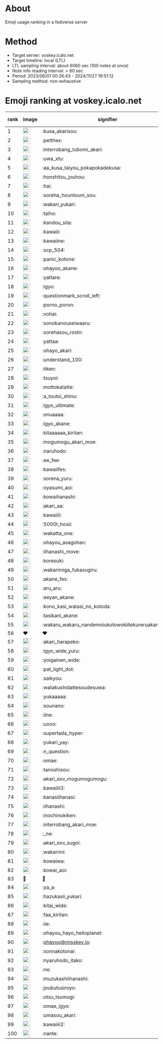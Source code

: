 # About
Emoji usage ranking in a fediverse server

# Method
- Target server: voskey.icalo.net
- Target timeline: local (LTL)
- LTL sampling interval: about 6060 sec (100 notes at once)
- Note info reading interval: > 60 sec
- Period: 2023/06/01 00:26:43 - 2024/11/27 19:51:12 
- Sampling method: non-exhaustive

# Emoji ranking at voskey.icalo.net

|rank|image|signifier|type|frequency score|
|----|----|----|----|----|
|1|<img height="24" src="https://voskey.icalo.net/emoji/kusa_akarisou.webp">|:kusa_akarisou:|custom|35045|
|2|<img height="24" src="https://voskey.icalo.net/emoji/petthex.webp">|:petthex:|custom|27572|
|3|<img height="24" src="https://voskey.icalo.net/emoji/interrobang_tubomi_akari.webp">|:interrobang_tubomi_akari:|custom|14309|
|4|<img height="24" src="https://voskey.icalo.net/emoji/uwa_xtu.webp">|:uwa_xtu:|custom|12500|
|5|<img height="24" src="https://voskey.icalo.net/emoji/aa_kusa_taiyou_pokapokadekusa.webp">|:aa_kusa_taiyou_pokapokadekusa:|custom|11288|
|6|<img height="24" src="https://voskey.icalo.net/emoji/honshitsu_jouhou.webp">|:honshitsu_jouhou:|custom|10060|
|7|<img height="24" src="https://voskey.icalo.net/emoji/hai.webp">|:hai:|custom|8587|
|8|<img height="24" src="https://voskey.icalo.net/emoji/soreha_hountouni_sou.webp">|:soreha_hountouni_sou:|custom|7455|
|9|<img height="24" src="https://voskey.icalo.net/emoji/wakari_yukari.webp">|:wakari_yukari:|custom|7133|
|10|<img height="24" src="https://voskey.icalo.net/emoji/taiho.webp">|:taiho:|custom|6942|
|11|<img height="24" src="https://voskey.icalo.net/emoji/kandou_sita.webp">|:kandou_sita:|custom|6784|
|12|<img height="24" src="https://voskey.icalo.net/emoji/kawaiii.webp">|:kawaiii:|custom|6575|
|13|<img height="24" src="https://voskey.icalo.net/emoji/kawaiine.webp">|:kawaiine:|custom|6223|
|14|<img height="24" src="https://voskey.icalo.net/emoji/scp_504.webp">|:scp_504:|custom|5965|
|15|<img height="24" src="https://voskey.icalo.net/emoji/panic_kotone.webp">|:panic_kotone:|custom|5423|
|16|<img height="24" src="https://voskey.icalo.net/emoji/ohayoo_akane.webp">|:ohayoo_akane:|custom|5039|
|17|<img height="24" src="https://voskey.icalo.net/emoji/yattare.webp">|:yattare:|custom|4906|
|18|<img height="24" src="https://voskey.icalo.net/emoji/igyo.webp">|:igyo:|custom|4857|
|19|<img height="24" src="https://voskey.icalo.net/emoji/questionmark_scroll_left.webp">|:questionmark_scroll_left:|custom|4744|
|20|<img height="24" src="https://voskey.icalo.net/emoji/porno_poron.webp">|:porno_poron:|custom|4532|
|21|<img height="24" src="https://voskey.icalo.net/emoji/vohai.webp">|:vohai:|custom|4373|
|22|<img height="24" src="https://voskey.icalo.net/emoji/sonokanouseiwaaru.webp">|:sonokanouseiwaaru:|custom|4370|
|23|<img height="24" src="https://voskey.icalo.net/emoji/sorehasou_rostn.webp">|:sorehasou_rostn:|custom|4329|
|24|<img height="24" src="https://voskey.icalo.net/emoji/yattaa.webp">|:yattaa:|custom|4054|
|25|<img height="24" src="https://voskey.icalo.net/emoji/ohayo_akari.webp">|:ohayo_akari:|custom|3848|
|26|<img height="24" src="https://voskey.icalo.net/emoji/understand_100.webp">|:understand_100:|custom|3835|
|27|<img height="24" src="https://voskey.icalo.net/emoji/tiken.webp">|:tiken:|custom|3775|
|28|<img height="24" src="https://voskey.icalo.net/emoji/tsuyoi.webp">|:tsuyoi:|custom|3729|
|29|<img height="24" src="https://voskey.icalo.net/emoji/mottokatatte.webp">|:mottokatatte:|custom|3717|
|30|<img height="24" src="https://voskey.icalo.net/emoji/a_toutoi_shinu.webp">|:a_toutoi_shinu:|custom|3549|
|31|<img height="24" src="https://voskey.icalo.net/emoji/igyo_ultimate.webp">|:igyo_ultimate:|custom|3365|
|32|<img height="24" src="https://voskey.icalo.net/emoji/onuaaaa.webp">|:onuaaaa:|custom|3282|
|33|<img height="24" src="https://voskey.icalo.net/emoji/igyo_akane.webp">|:igyo_akane:|custom|3056|
|34|<img height="24" src="https://voskey.icalo.net/emoji/kitaaaaaa_kiritan.webp">|:kitaaaaaa_kiritan:|custom|3045|
|35|<img height="24" src="https://voskey.icalo.net/emoji/mogumogu_akari_moe.webp">|:mogumogu_akari_moe:|custom|3030|
|36|<img height="24" src="https://voskey.icalo.net/emoji/naruhodo.webp">|:naruhodo:|custom|3007|
|37|<img height="24" src="https://voskey.icalo.net/emoji/ee_fee.webp">|:ee_fee:|custom|2983|
|38|<img height="24" src="https://voskey.icalo.net/emoji/kawaiifes.webp">|:kawaiifes:|custom|2897|
|39|<img height="24" src="https://voskey.icalo.net/emoji/sorena_yuru.webp">|:sorena_yuru:|custom|2884|
|40|<img height="24" src="https://voskey.icalo.net/emoji/oyasumi_aoi.webp">|:oyasumi_aoi:|custom|2841|
|41|<img height="24" src="https://voskey.icalo.net/emoji/kowaihanashi.webp">|:kowaihanashi:|custom|2806|
|42|<img height="24" src="https://voskey.icalo.net/emoji/akari_aa.webp">|:akari_aa:|custom|2685|
|43|<img height="24" src="https://voskey.icalo.net/emoji/kawaiiii.webp">|:kawaiiii:|custom|2662|
|44|<img height="24" src="https://voskey.icalo.net/emoji/5000t_hosii.webp">|:5000t_hosii:|custom|2623|
|45|<img height="24" src="https://voskey.icalo.net/emoji/wakatta_one.webp">|:wakatta_one:|custom|2548|
|46|<img height="24" src="https://voskey.icalo.net/emoji/ohayou_asagohan.webp">|:ohayou_asagohan:|custom|2533|
|47|<img height="24" src="https://voskey.icalo.net/emoji/iihanashi_move.webp">|:iihanashi_move:|custom|2532|
|48|<img height="24" src="https://voskey.icalo.net/emoji/koresuki.webp">|:koresuki:|custom|2500|
|49|<img height="24" src="https://voskey.icalo.net/emoji/wakarimiga_fukasugiru.webp">|:wakarimiga_fukasugiru:|custom|2488|
|50|<img height="24" src="https://voskey.icalo.net/emoji/akane_fes.webp">|:akane_fes:|custom|2482|
|51|<img height="24" src="https://voskey.icalo.net/emoji/aru_aru.webp">|:aru_aru:|custom|2460|
|52|<img height="24" src="https://voskey.icalo.net/emoji/eeyan_akane.webp">|:eeyan_akane:|custom|2420|
|53|<img height="24" src="https://voskey.icalo.net/emoji/kono_kasi_watasi_no_kotoda.webp">|:kono_kasi_watasi_no_kotoda:|custom|2395|
|54|<img height="24" src="https://voskey.icalo.net/emoji/tasikani_akane.webp">|:tasikani_akane:|custom|2375|
|55|<img height="24" src="https://voskey.icalo.net/emoji/wakaru_wakaru_nandemoiukotowokiitekureruakanetyan.webp">|:wakaru_wakaru_nandemoiukotowokiitekureruakanetyan:|custom|2304|
|56|❤|❤|unicode|2256|
|57|<img height="24" src="https://voskey.icalo.net/emoji/akari_harapeko.webp">|:akari_harapeko:|custom|2253|
|58|<img height="24" src="https://voskey.icalo.net/emoji/igyo_wide_yuru.webp">|:igyo_wide_yuru:|custom|2251|
|59|<img height="24" src="https://voskey.icalo.net/emoji/yoigainen_wide.webp">|:yoigainen_wide:|custom|2242|
|60|<img height="24" src="https://voskey.icalo.net/emoji/pat_light_dot.webp">|:pat_light_dot:|custom|2241|
|61|<img height="24" src="https://voskey.icalo.net/emoji/saikyou.webp">|:saikyou:|custom|2219|
|62|<img height="24" src="https://voskey.icalo.net/emoji/watakushidattesoudesuwa.webp">|:watakushidattesoudesuwa:|custom|2194|
|63|<img height="24" src="https://voskey.icalo.net/emoji/yukaaaaa.webp">|:yukaaaaa:|custom|2156|
|64|<img height="24" src="https://voskey.icalo.net/emoji/sounano.webp">|:sounano:|custom|2040|
|65|<img height="24" src="https://voskey.icalo.net/emoji/iine.webp">|:iine:|custom|1983|
|66|<img height="24" src="https://voskey.icalo.net/emoji/uooo.webp">|:uooo:|custom|1953|
|67|<img height="24" src="https://voskey.icalo.net/emoji/supertada_hyper.webp">|:supertada_hyper:|custom|1942|
|68|<img height="24" src="https://voskey.icalo.net/emoji/yukari_yay.webp">|:yukari_yay:|custom|1933|
|69|<img height="24" src="https://voskey.icalo.net/emoji/n_question.webp">|:n_question:|custom|1901|
|70|<img height="24" src="https://voskey.icalo.net/emoji/omae.webp">|:omae:|custom|1897|
|71|<img height="24" src="https://voskey.icalo.net/emoji/tanoshisou.webp">|:tanoshisou:|custom|1865|
|72|<img height="24" src="https://voskey.icalo.net/emoji/akari_exv_mogumogumogu.webp">|:akari_exv_mogumogumogu:|custom|1824|
|73|<img height="24" src="https://voskey.icalo.net/emoji/kawaiiii3.webp">|:kawaiiii3:|custom|1795|
|74|<img height="24" src="https://voskey.icalo.net/emoji/kanasiihanasi.webp">|:kanasiihanasi:|custom|1759|
|75|<img height="24" src="https://voskey.icalo.net/emoji/iihanashi.webp">|:iihanashi:|custom|1736|
|76|<img height="24" src="https://voskey.icalo.net/emoji/inochinokiken.webp">|:inochinokiken:|custom|1699|
|77|<img height="24" src="https://voskey.icalo.net/emoji/interrobang_akari_moe.webp">|:interrobang_akari_moe:|custom|1692|
|78|<img height="24" src="https://voskey.icalo.net/emoji/_ne.webp">|:_ne:|custom|1676|
|79|<img height="24" src="https://voskey.icalo.net/emoji/akari_exv_sugoi.webp">|:akari_exv_sugoi:|custom|1670|
|80|<img height="24" src="https://voskey.icalo.net/emoji/wakarimi.webp">|:wakarimi:|custom|1666|
|81|<img height="24" src="https://voskey.icalo.net/emoji/kowaiwa.webp">|:kowaiwa:|custom|1659|
|82|<img height="24" src="https://voskey.icalo.net/emoji/kowai_aoi.webp">|:kowai_aoi:|custom|1649|
|83|🤔|🤔|unicode|1628|
|84|<img height="24" src="https://voskey.icalo.net/emoji/ya_a.webp">|:ya_a:|custom|1604|
|85|<img height="24" src="https://voskey.icalo.net/emoji/hazukasii_yukari.webp">|:hazukasii_yukari:|custom|1604|
|86|<img height="24" src="https://voskey.icalo.net/emoji/kitai_wide.webp">|:kitai_wide:|custom|1598|
|87|<img height="24" src="https://voskey.icalo.net/emoji/faa_kiritan.webp">|:faa_kiritan:|custom|1579|
|88|<img height="24" src="https://voskey.icalo.net/emoji/iie.webp">|:iie:|custom|1571|
|89|<img height="24" src="https://voskey.icalo.net/emoji/ohayou_hayo_helloplanet.webp">|:ohayou_hayo_helloplanet:|custom|1562|
|90|<img height="24" src="https://voskey.icalo.net/emoji/ohayoo.webp">|:ohayoo@misskey.io:|custom|1533|
|91|<img height="24" src="https://voskey.icalo.net/emoji/sonnakotonai.webp">|:sonnakotonai:|custom|1508|
|92|<img height="24" src="https://voskey.icalo.net/emoji/nyaruhodo_itako.webp">|:nyaruhodo_itako:|custom|1506|
|93|<img height="24" src="https://voskey.icalo.net/emoji/ne.webp">|:ne:|custom|1490|
|94|<img height="24" src="https://voskey.icalo.net/emoji/muzukashiihanashi.webp">|:muzukashiihanashi:|custom|1453|
|95|<img height="24" src="https://voskey.icalo.net/emoji/joubutusiroyo.webp">|:joubutusiroyo:|custom|1440|
|96|<img height="24" src="https://voskey.icalo.net/emoji/otsu_tsumugi.webp">|:otsu_tsumugi:|custom|1413|
|97|<img height="24" src="https://voskey.icalo.net/emoji/omae_igyo.webp">|:omae_igyo:|custom|1379|
|98|<img height="24" src="https://voskey.icalo.net/emoji/umasou_akari.webp">|:umasou_akari:|custom|1372|
|99|<img height="24" src="https://voskey.icalo.net/emoji/kawaiiii2.webp">|:kawaiiii2:|custom|1343|
|100|<img height="24" src="https://voskey.icalo.net/emoji/nante.webp">|:nante:|custom|1337|
